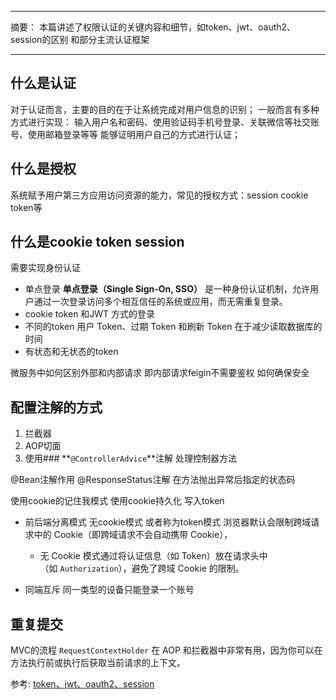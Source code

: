 
---
摘要： 本篇讲述了权限认证的关键内容和细节，如token、jwt、oauth2、session的区别 和部分主流认证框架


---

## 什么是认证
对于认证而言，主要的目的在于让系统完成对用户信息的识别；
一般而言有多种方式进行实现： 输入用户名和密码、使用验证码手机号登录、关联微信等社交账号、使用邮箱登录等等 能够证明用户自己的方式进行认证；

## 什么是授权

系统赋予用户第三方应用访问资源的能力，常见的授权方式：session cookie token等
## 什么是cookie token session 

需要实现身份认证

- 单点登录
	  **单点登录（Single Sign-On, SSO）** 是一种身份认证机制，允许用户通过一次登录访问多个相互信任的系统或应用，而无需重复登录。
-  cookie token 和JWT 方式的登录
-  不同的token  用户 Token、过期 Token 和刷新 Token 在于减少读取数据库的时间
-  有状态和无状态的token

微服务中如何区别外部和内部请求 即内部请求feigin不需要鉴权 如何确保安全
## 配置注解的方式



 1. 拦截器
 2. AOP切面
 3. 使用### **`@ControllerAdvice`**注解 处理控制器方法


@Bean注解作用
@ResponseStatus注解 在方法抛出异常后指定的状态码

使用cookie的记住我模式 使用cookie持久化 写入token


- 前后端分离模式 无cookie模式 或者称为token模式
  浏览器默认会限制跨域请求中的 Cookie（即跨域请求不会自动携带 Cookie），
  - 无 Cookie 模式通过将认证信息（如 Token）放在请求头中（如 `Authorization`），避免了跨域 Cookie 的限制。


-  同端互斥  同一类型的设备只能登录一个账号

## 重复提交


MVC的流程
`RequestContextHolder` 在 AOP 和拦截器中非常有用，因为你可以在方法执行前或执行后获取当前请求的上下文。




参考:
[token、jwt、oauth2、session](https://www.yuque.com/pig4cloud/pig/egcx5x)
